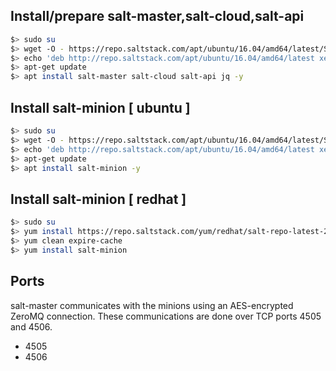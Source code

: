 ## Install/prepare salt-master,salt-cloud,salt-api
```sh
$> sudo su
$> wget -O - https://repo.saltstack.com/apt/ubuntu/16.04/amd64/latest/SALTSTACK-GPG-KEY.pub | sudo apt-key add -
$> echo 'deb http://repo.saltstack.com/apt/ubuntu/16.04/amd64/latest xenial main' > /etc/apt/sources.list.d/saltstack.list
$> apt-get update
$> apt install salt-master salt-cloud salt-api jq -y
```
## Install salt-minion [ ubuntu ]
```sh
$> sudo su
$> wget -O - https://repo.saltstack.com/apt/ubuntu/16.04/amd64/latest/SALTSTACK-GPG-KEY.pub | sudo apt-key add -
$> echo 'deb http://repo.saltstack.com/apt/ubuntu/16.04/amd64/latest xenial main' > /etc/apt/sources.list.d/saltstack.list
$> apt-get update
$> apt install salt-minion -y
```

## Install salt-minion [ redhat ]
```sh
$> sudo su
$> yum install https://repo.saltstack.com/yum/redhat/salt-repo-latest-2.el7.noarch.rpm
$> yum clean expire-cache
$> yum install salt-minion
```

## Ports
salt-master communicates with the minions using an AES-encrypted ZeroMQ connection. These communications are done over TCP ports 4505 and 4506.

  - 4505
  - 4506
